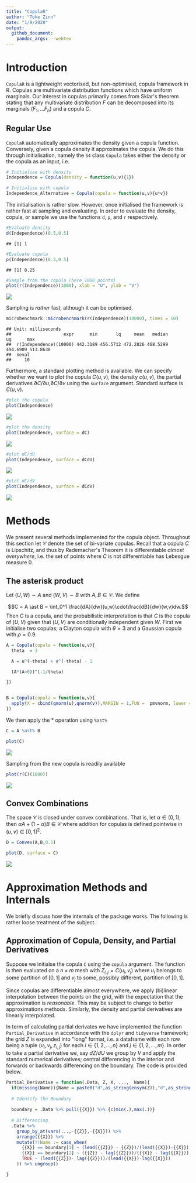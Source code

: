 ```yaml
---
title: "CopulaR"
author: "Toke Zinn"
date: "1/9/2020"
output:
  github_document:
    pandoc_args: --webtex
---
```




# Introduction

```CopulaR``` is a lightweight vectorised, but non-optimised, copula framework in R. Copulas are multivariate distribution functions which have uniform marginals. Our interest in copulas primarily comes from Sklar's theorem stating that any multivariate distribution $F$ can be decomposed into its marginals $(F_1, \dots F_n)$ and a copula $C$.

## Regular Use
```CopulaR``` automatically approximates the density given a copula function. Conversely, given a copula density it approximates the copula. We do this through initialisation, namely the ```S4``` class ```Copula``` takes either the density or the copula as an input, i.e. 


```r
# Initialise with density
Independence = Copula(density = function(u,v){1})

# Initialise with copula
Independence_Alternative = Copula(copula = function(u,v){u*v})
```


The initialisation is rather slow. However, once initialised the framework is rather fast at sampling and evaluating. In order to evaluate the density, copula, or sample we use the functions ```d```, ```p```, and ```r``` respectively. 



```r
#Evaluate density 
d(Independence)(0.5,0.5)
```

```
## [1] 1
```

```r
#Evaluate copula 
p(Independence)(0.5,0.5)
```

```
## [1] 0.25
```

```r
#Sample from the copula (here 1000 points) 
plot(r(Independence)(1000), xlab = "U", ylab = "V")
```

<img src="Vignette_files/figure-gfm/IndependenceFigures-1.png" style="display: block; margin: auto;" />


Sampling is *rather* fast, although it can be optimised. 


```r
microbenchmark::microbenchmark(r(Independence)(10000), times = 10)
```

```
## Unit: milliseconds
##                    expr      min       lq     mean   median       uq      max
##  r(Independence)(10000) 442.3189 456.5712 472.2826 468.5299 494.6909 513.8638
##  neval
##     10
```


Furthermore, a standard plotting method is available. We can specify whether we want to plot the copula $C(u,v)$, the density $c(u,v)$, the partial derivatives $\partial C/\partial u$,$\partial C/\partial v$ using the ```surface``` argument. Standard surface is $C(u,v)$.


```r
#plot the copula
plot(Independence)
```

<img src="Vignette_files/figure-gfm/PlottingTypes-1.png" style="display: block; margin: auto;" />

```r
#plot the density
plot(Independence, surface = dC)
```

<img src="Vignette_files/figure-gfm/PlottingTypes-2.png" style="display: block; margin: auto;" />

```r
#plot dC/dU
plot(Independence, surface = dCdU)
```

<img src="Vignette_files/figure-gfm/PlottingTypes-3.png" style="display: block; margin: auto;" />

```r
#plot dC/dV
plot(Independence, surface = dCdV)
```

<img src="Vignette_files/figure-gfm/PlottingTypes-4.png" style="display: block; margin: auto;" />


# Methods
We present several methods implemented for the copula object. Throughout this section let $\mathscr{C}$ denote the set of bi-variate copulas. Recall that a copula $C$ is Lipschitz, and thus by Rademacher's Theorem it is differentiable *almost everywhere*, i.e. the set of points where $C$ is not differentiable has Lebesgue measure $0$. 

## The asterisk product

Let $(U,W)\sim A$ and $(W,V) \sim B$ with $A,B\in \mathscr{C}$. We define 

$$C = A \ast B =  \int_0^1 \frac{dA}{dw}(u,w)\cdot\frac{dB}{dw}(w,v)dw.$$
Then $C$ is a copula, and the probabilistic interpretation is that $C$ is the copula of $(U,V)$ given that $(U,V)$ are conditionally independent given $W$. First we initialise two copulas; a Clayton copula with $\theta = 3$ and a Gaussian copula with $\rho = 0.9$.



```r
A = Copula(copula = function(u,v){
  theta  = 3

  A = u^(-theta) + v^(-theta) - 1

  (A*(A>0))^(-1/theta)

})


B = Copula(copula = function(u,v){
  apply(X = cbind(qnorm(u),qnorm(v)),MARGIN = 1,FUN =  pmvnorm, lower = -Inf, sigma = cbind(c(1,0.9),c(0.9,1)))
})
```

We then apply the $\ast$ operation using ```%ast%```


```r
C = A %ast% B

plot(C)
```

<img src="Vignette_files/figure-gfm/AsteriskOperation-1.png" style="display: block; margin: auto;" />

Sampling from the new copula is readily available 


```r
plot(r(C)(1000))
```

<img src="Vignette_files/figure-gfm/unnamed-chunk-1-1.png" style="display: block; margin: auto;" />

## Convex Combinations

The space $\mathscr{C}$ is closed under convex combinations. That is, let $\alpha \in (0,1)$, then $\alpha A + (1-\alpha)B\in\mathscr{C}$ where addition for copulas is defined pointwise in $(u,v)\in [0,1]^2$. 



```r
D = Convex(A,B,0.5)

plot(D, surface = C)
```

<img src="Vignette_files/figure-gfm/ConvexCombination-1.png" style="display: block; margin: auto;" />

# Approximation Methods and Internals 

We briefly discuss how the internals of the package works. The following is rather loose treatment of the subject. 

## Approximation of Copula, Density, and Partial Derivatives 

Suppose we initialse the copula ```C``` using the ```copula``` argument. The function is then evaluated on a $n\times m$ mesh with $Z_{i,j} = C(u_i, v_j)$ where $u_i$ belongs to some partition of $[0,1]$ and $v_j$ to some, possibly different, partition of $[0,1]$. 

Since copulas are differentiable almost everywhere, we apply (bi)linear interpolation between the points on the grid, with the expectation that the approximation is *reasonable*. This may be subject to change to better approximations methods. Similarly, the density and partial derivatives are linearly interpolated. 

In term of calculating partial derivates we have implemented the function ```Partial_Derivative``` in accordance with the ```dplyr``` and ```tidyverse``` framework; the grid $Z$ is expanded into "long" format, i.e. a dataframe with each row being a tuple $(u_i, v_j, z_{i,j})$ for each $i \in \{1,2,\dots, n\}$ and $j\in \{1,2,\dots, m\}$. In order to take a partial derivative we, say $dZ/dU$ we group by $V$ and apply the standard numerical derivatives; central differencing in the interior and forwards or backwards differencing on the boundary. The code is provided below.


```r
Partial_Derivative = function(.Data, Z, X, ...,  Name){
  if(missing(Name)){Name = paste0("d",as_string(ensym(Z)),"d",as_string(ensym(X))) }else{ Name = as_string(ensym(Name))}
  
  # Identify the Boundary
  
  boundary = .Data %>% pull({{X}}) %>% {c(min(.),max(.))}
  
  # Differencing
  .Data %>%
    group_by_at(vars(...,-{{Z}},-{{X}})) %>%
    arrange({{X}}) %>%
    mutate(!!Name := case_when(
      {{X}} == boundary[1] ~ (lead({{Z}}) - {{Z}})/(lead({{X}})-{{X}}),
      {{X}} == boundary[2] ~ ({{Z}} - lag({{Z}}))/({{X}} - lag({{X}})),
      TRUE ~ (lead({{Z}})- lag({{Z}}))/(lead({{X}})-lag({{X}}))
    )) %>% ungroup()

}
```











